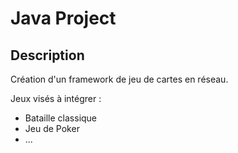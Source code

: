 #  Java Project



## Description 

Création d'un framework de jeu de cartes en réseau.

Jeux visés à intégrer :
- Bataille classique
- Jeu de Poker
- ...


<!-- ## Objectifs
L’objectif global est de mettre en place un système de jeu où chaque joueur peut se connecter à un
serveur de jeu. Un serveur de jeu sera donc lié à un jeu qu’il héberge. Une fois le nombre de joueurs
connectés attendu pour le jeu, le jeu peut démarrer.

 -->
